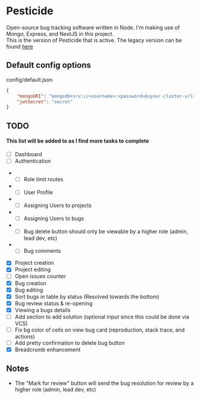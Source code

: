 # Pesticide

Open-source bug tracking software written in Node. I'm making use of Mongo, Express, and NextJS in this project.  
This is the version of Pesticide that is active. The legacy version can be found [here](https://github.com/averagedemo/pesticide-legacy)

## Default config options

config/default.json

```json
{
    "mongoURI": "mongodb+srv://<username>:<password>@<your-cluster-url>/test?retryWrites=true&w=majority",
    "jwtSecret": "secret"
}
```

## TODO

#### This list will be added to as I find more tasks to complete

-   [ ] Dashboard
-   [ ] Authentication
-   -   [ ] Role limit routes
-   -   [ ] User Profile
-   -   [ ] Assigning Users to projects
-   -   [ ] Assigning Users to bugs
-   -   [ ] Bug delete button should only be viewable by a higher role (admin, lead dev, etc)
-   -   [ ] Bug comments
-   [x] Project creation
-   [x] Project editing
-   [ ] Open issues counter
-   [x] Bug creation
-   [x] Bug editing
-   [x] Sort bugs in table by status (Resolved towards the bottom)
-   [x] Bug review status & re-opening
-   [x] Viewing a bugs details
-   [ ] Add section to add solution (optional input since this could be done via VCS)
-   [ ] Fix bg color of cells on view bug card (reproduction, stack trace, and actions)
-   [ ] Add pretty confirmation to delete bug button
-   [x] Breadcrumb enhancement

## Notes

-   The "Mark for review" button will send the bug resolution for review by a higher role (admin, lead dev, etc)
